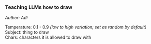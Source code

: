### Teaching LLMs how to draw
<em>Author: Adi</em><br/>

Temperature: 0.1 - 0.9 <em>(low to high variation; set as random by default)</em><br/>
Subject: thing to draw<br/>
Chars: characters it is allowed to draw with<br/>

